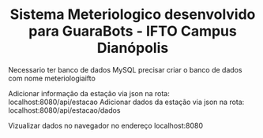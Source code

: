 <h1 align="center"> Sistema Meteriologico desenvolvido para GuaraBots - IFTO Campus Dianópolis  </h1>



Necessario ter banco de dados MySQL 
precisar criar o banco de dados com nome meteriologiaifto

Adicionar informação da estação via json na rota: localhost:8080/api/estacao
Adicionar dados da estação via json na rota: localhost:8080/api/estacao/dados

Vizualizar dados no navegador no endereço localhost:8080